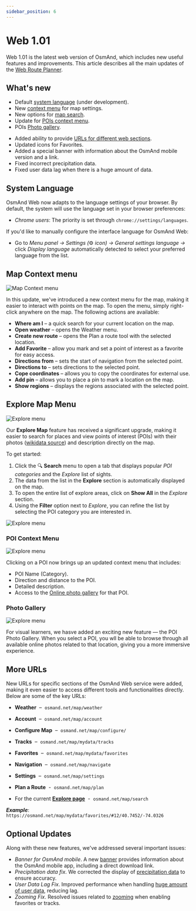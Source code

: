 ```yaml
---
sidebar_position: 6
---
```


# Web 1.01

Web 1.01 is the latest web version of OsmAnd, which includes new useful features and improvements. This article describes all the main updates of the [Web Route Planner](../user/plan-route/web.md).


## What's new

- Default [system language](#system-language) (under development).
- New [context menu](#map-context-menu) for map settings.
- New options for [map search](#explore-map-menu).
- Update for [POIs context menu](#poi-context-menu).
- POIs [Photo gallery](#photo-gallery).
<!--- Display of [Wikimedia images](#wikimedia-images) on the map (in testing).-->
- Added ability to provide [URLs for different web sections](#more-urls).
- Updated icons for Favorites.
- Added a special banner with information about the OsmAnd mobile version and a link.
- Fixed incorrect precipitation data.
- Fixed user data lag when there is a huge amount of data.


## System Language

OsmAnd Web now adapts to the language settings of your browser. By default, the system will use the language set in your browser preferences:

- *Chrome users*: The priority is set through `chrome://settings/languages`.

If you'd like to manually configure the interface language for OsmAnd Web:

- Go to *Menu panel →* *Settings (*⚙ *icon)* *→ General settings language →* click *Display language* automatically detected to select your preferred language from the list.


## Map Context menu

![Map Context menu](../../blog/2024-09-23-web-1-01/img/map_context_menu.png)

In this update, we've introduced a new context menu for the map, making it easier to interact with points on the map. To open the menu, simply right-click anywhere on the map. The following actions are available:

- **Where am I** – a quick search for your current location on the map.
- **Open weather** – opens the Weather menu.
- **Create new route** – opens the Plan a route tool with the selected location.
- **Add Favorite** – allow you mark and set a point of interest as a favorite for easy access.
- **Directions from** – sets the start of navigation from the selected point.
- **Directions to** – sets directions to the selected point.
- **Cope coordinates** – allows you to copy the coordinates for external use.
- **Add pin** – allows you to place a pin to mark a location on the map.
- **Show regions** – displays the regions associated with the selected point.


## Explore Map Menu

![Explore menu](../../blog/2024-09-23-web-1-01/img/explore.png)

Our **Explore Map** feature has received a significant upgrade, making it easier to search for places and view points of interest (POIs) with their photos ([wikidata source](https://www.wikidata.org/)) and description directly on the map.  

To get started:

1. Click the 🔍 **Search** menu to open a tab that displays popular *POI categories* and the *Explore* list of sights.
2. The data from the list in the **Explore** section is automatically displayed on the map.
3. To open the entire list of explore areas, click on **Show All** in the *Explore* section.
4. Using the **Filter** option next to *Explore*, you can refine the list by selecting the POI category you are interested in.

![Explore menu](../../blog/2024-09-23-web-1-01/img/explore_cat.png)


### POI Context Menu

![Explore menu](../../blog/2024-09-23-web-1-01/img/poi_context.png)

Clicking on a POI now brings up an updated context menu that includes:

- POI Name (Category).
- Direction and distance to the POI.
- Detailed description.
- Access to the [Online photo gallery](#photo-gallery) for that POI.


### Photo Gallery

![Explore menu](../../blog/2024-09-23-web-1-01/img/poi_photo.png)

For visual learners, we hasve added an exciting new feature — the POI Photo Gallery. When you select a POI, you wll be able to browse through all available online photos related to that location, giving you a more immersive experience.

<!--
## Wikimedia Images

![Explore menu](../../blog/2024-09-23-web-1-01/img/wiki_photos.png)

:::note
This is a test version for developers.
:::

Added the feature to display Wikimedia images on the map.
-->

## More URLs

New URLs for specific sections of the OsmAnd Web service were added, making it even easier to access different tools and functionalities directly. Below are some of the key URLs:

- **Weather**&nbsp; – &nbsp;`osmand.net/map/weather`

- **Account**&nbsp; – &nbsp;`osmand.net/map/account`

- **Configure Map**&nbsp; – &nbsp;`osmand.net/map/configure/`

- **Tracks**&nbsp; – &nbsp;`osmand.net/map/mydata/tracks`

- **Favorites**&nbsp; – &nbsp;`osmand.net/map/mydata/favorites`

- **Navigation**&nbsp; – &nbsp;`osmand.net/map/navigate`

- **Settings**&nbsp; – &nbsp;`osmand.net/map/settings`

- **Plan a Route**&nbsp; - &nbsp;`osmand.net/map/plan`

- For the current [**Explore page**](#explore-map-menu)&nbsp; - &nbsp;`osmand.net/map/search`


***Example***:  
    `https://osmand.net/map/mydata/favorites/#12/40.7452/-74.0326`


## Optional Updates

Along with these new features, we've addressed several important issues:

- *Banner for OsmAnd mobile*. A new [banner](https://github.com/osmandapp/OsmAnd/issues/18825) provides information about the OsmAnd mobile app, including a direct download link.
- *Precipitation data fix*. We corrected the display of [precipitation data](https://github.com/osmandapp/OsmAnd-Issues/issues/2578) to ensure accuracy.
- *User Data Lag Fix*. Improved performance when handling [huge amount of user data](https://github.com/osmandapp/web/issues/384), reducing lag.
- *Zooming Fix*. Resolved issues related to [zooming](https://github.com/osmandapp/web/issues/246) when enabling favorites or tracks.

